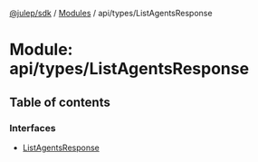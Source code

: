[@julep/sdk](../README.md) / [Modules](../modules.md) / api/types/ListAgentsResponse

# Module: api/types/ListAgentsResponse

## Table of contents

### Interfaces

- [ListAgentsResponse](../interfaces/api_types_ListAgentsResponse.ListAgentsResponse.md)
